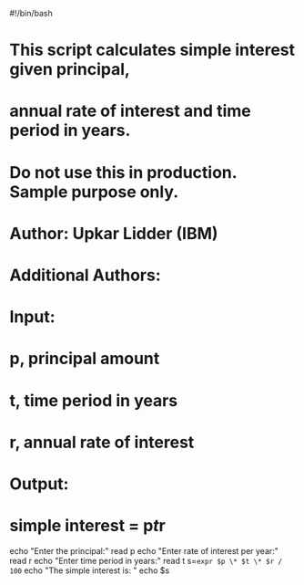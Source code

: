   #!/bin/bash
   # This script calculates simple interest given principal,
   # annual rate of interest and time period in years.
   # Do not use this in production. Sample purpose only.
   # Author: Upkar Lidder (IBM)
   # Additional Authors:
   # <your GitHub username>
   # Input:
   # p, principal amount
   # t, time period in years
   # r, annual rate of interest
   # Output:
   # simple interest = p*t*r
   echo "Enter the principal:"
   read p
   echo "Enter rate of interest per year:"
   read r
   echo "Enter time period in years:"
   read t
   s=`expr $p \* $t \* $r / 100`
   echo "The simple interest is: "
   echo $s

<!---
pujababa/pujababa is a ✨ special ✨ repository because its `README.md` (this file) appears on your GitHub profile.
You can click the Preview link to take a look at your changes.
--->
